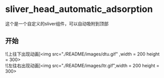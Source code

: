 # sliver_head_automatic_adsorption

这个是一个自定义的sliver组件，可以自动吸附到顶部

## 开始
 
![上往下出现动画]<img src="./README/images/dtu.gif" ,width = 200 height = 300>  
![左往右出现动画]<img src="./README/images/ltr.gif",width = 200 height = 300> 